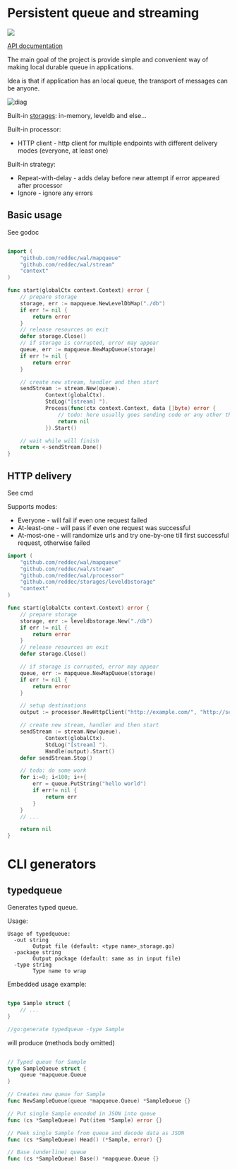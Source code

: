 # Persistent queue and streaming

[![](https://godoc.org/github.com/reddec/wal?status.svg)](https://godoc.org/github.com/reddec/wal)


[API documentation](https://godoc.org/github.com/reddec/wal)

The main goal of the project is provide simple and convenient way of making local durable queue in applications.

Idea is that if application has an local queue, the transport of messages can be anyone.

![diag](https://user-images.githubusercontent.com/6597086/44100830-7a648f9e-a018-11e8-93da-7bba5e4bab3d.png)

Built-in [storages](https://github.com/reddec/storages): in-memory, leveldb and else...

Built-in processor:

* HTTP client - http client for multiple endpoints with different delivery modes (everyone, at least one)

Built-in strategy:

* Repeat-with-delay - adds delay before new attempt if error appeared after processor
* Ignore - ignore any errors

## Basic usage

See godoc

```go

import (
    "github.com/reddec/wal/mapqueue"
    "github.com/reddec/wal/stream"
    "context"
)

func start(globalCtx context.Context) error {
    // prepare storage
	storage, err := mapqueue.NewLevelDbMap("./db")
	if err != nil {
		return error
	}
	// release resources on exit
	defer storage.Close()
	// if storage is corrupted, error may appear
	queue, err := mapqueue.NewMapQueue(storage)
	if err != nil {
		return error
	}

	// create new stream, handler and then start
	sendStream := stream.New(queue).
    		Context(globalCtx).
    		StdLog("[stream] ").
    		Process(func(ctx context.Context, data []byte) error {
    			// todo: here usually goes sending code or any other that may produce error
    			return nil
    		}).Start()

    // wait while will finish
    return <-sendStream.Done()
}
```

## HTTP delivery

See cmd

Supports modes:

* Everyone - will fail if even one request failed
* At-least-one - will pass if even one request was successful
* At-most-one - will randomize urls and try one-by-one till first successful request, otherwise failed

```go
import (
    "github.com/reddec/wal/mapqueue"
    "github.com/reddec/wal/stream"
    "github.com/reddec/wal/processor"
    "github.com/reddec/storages/leveldbstorage"
    "context"
)

func start(globalCtx context.Context) error {
    // prepare storage
	storage, err := leveldbstorage.New("./db")
	if err != nil {
		return error
	}
	// release resources on exit
	defer storage.Close()

	// if storage is corrupted, error may appear
	queue, err := mapqueue.NewMapQueue(storage)
	if err != nil {
		return error
	}

	// setup destinations
	output := processor.NewHttpClient("http://example.com/", "http://serve.org/").Build()

	// create new stream, handler and then start
	sendStream := stream.New(queue).
    		Context(globalCtx).
    		StdLog("[stream] ").
    		Handle(output).Start()
    defer sendStream.Stop()

    // todo: do some work
    for i:=0; i<100; i++{
        err = queue.PutString("hello world")
        if err!= nil {
            return err
        }
    }
    // ...

    return nil
}
```

# CLI generators


## typedqueue

Generates typed queue.

Usage:

    Usage of typedqueue:
      -out string
            Output file (default: <type name>_storage.go)
      -package string
            Output package (default: same as in input file)
      -type string
            Type name to wrap


Embedded usage example:

```go

type Sample struct {
    // ...
}

//go:generate typedqueue -type Sample

```

will produce (methods body omitted)

```go

// Typed queue for Sample
type SampleQueue struct {
	queue *mapqueue.Queue
}

// Creates new queue for Sample
func NewSampleQueue(queue *mapqueue.Queue) *SampleQueue {}

// Put single Sample encoded in JSON into queue
func (cs *SampleQueue) Put(item *Sample) error {}

// Peek single Sample from queue and decode data as JSON
func (cs *SampleQueue) Head() (*Sample, error) {}

// Base (underline) queue
func (cs *SampleQueue) Base() *mapqueue.Queue {}

```